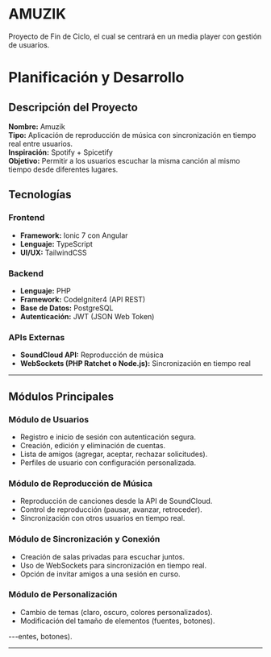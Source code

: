 # AMUZIK
Proyecto de Fin de Ciclo, el cual se centrará en un media player con gestión de usuarios.


# Planificación y Desarrollo

## Descripción del Proyecto
**Nombre:** Amuzik  
**Tipo:** Aplicación de reproducción de música con sincronización en tiempo real entre usuarios.  
**Inspiración:** Spotify + Spicetify  
**Objetivo:** Permitir a los usuarios escuchar la misma canción al mismo tiempo desde diferentes lugares.

## Tecnologías
### Frontend
- **Framework:** Ionic 7 con Angular
- **Lenguaje:** TypeScript
- **UI/UX:** TailwindCSS

### Backend
- **Lenguaje:** PHP
- **Framework:** CodeIgniter4 (API REST)
- **Base de Datos:** PostgreSQL
- **Autenticación:** JWT (JSON Web Token)

### APIs Externas
- **SoundCloud API:** Reproducción de música
- **WebSockets (PHP Ratchet o Node.js):** Sincronización en tiempo real

---
## Módulos Principales

### Módulo de Usuarios
- Registro e inicio de sesión con autenticación segura.
- Creación, edición y eliminación de cuentas.
- Lista de amigos (agregar, aceptar, rechazar solicitudes).
- Perfiles de usuario con configuración personalizada.

### Módulo de Reproducción de Música
- Reproducción de canciones desde la API de SoundCloud.
- Control de reproducción (pausar, avanzar, retroceder).
- Sincronización con otros usuarios en tiempo real.

### Módulo de Sincronización y Conexión
- Creación de salas privadas para escuchar juntos.
- Uso de WebSockets para sincronización en tiempo real.
- Opción de invitar amigos a una sesión en curso.

### Módulo de Personalización
- Cambio de temas (claro, oscuro, colores personalizados).
- Modificación del tamaño de elementos (fuentes, botones).

---entes, botones).

---
